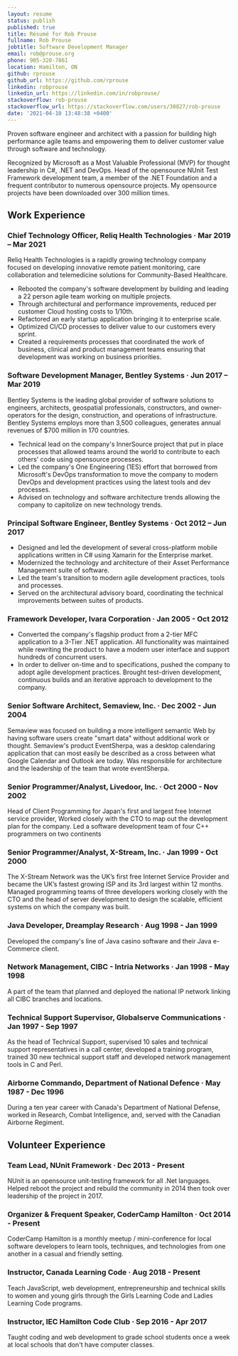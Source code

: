 ```yaml
---
layout: resume
status: publish
published: true
title: Résumé for Rob Prouse
fullname: Rob Prouse
jobtitle: Software Development Manager
email: rob@prouse.org
phone: 905-320-7861
location: Hamilton, ON
github: rprouse
github_url: https://github.com/rprouse
linkedin: robprouse
linkedin_url: https://linkedin.com/in/robprouse/
stackoverflow: rob-prouse
stackoverflow_url: https://stackoverflow.com/users/30827/rob-prouse
date: '2021-04-10 13:48:38 +0400'
---
```


Proven software engineer and architect with a passion for building high performance agile teams and empowering them to deliver customer value through software and technology.

Recognized by Microsoft as a Most Valuable Professional (MVP) for thought leadership in C#, .NET and DevOps. Head of the opensource NUnit Test Framework development team, a member of the .NET Foundation and a frequent contributor to numerous opensource projects. My opensource projects have been downloaded over 300 million times.

## Work Experience

### Chief Technology Officer, Reliq Health Technologies &middot; Mar 2019 – Mar 2021

Reliq Health Technologies is a rapidly growing technology company focused on developing innovative remote patient monitoring, care collaboration and telemedicine solutions for Community-Based Healthcare.

- Rebooted the company's software development by building and leading a 22 person agile team working on multiple projects.
- Through architectural and performance improvements, reduced per customer Cloud hosting costs to 1/10th.
- Refactored an early startup application bringing it to enterprise scale.
- Optimized CI/CD processes to deliver value to our customers every sprint.
- Created a requirements processes that coordinated the work of business, clinical and product management teams ensuring that development was working on business priorities.

### Software Development Manager, Bentley Systems &middot; Jun 2017 – Mar 2019

Bentley Systems is the leading global provider of software solutions to engineers, architects, geospatial professionals, constructors, and owner-operators for the design, construction, and operations of infrastructure. Bentley Systems employs more than 3,500 colleagues, generates annual revenues of $700 million in 170 countries.

- Technical lead on the company's InnerSource project that put in place processes that allowed teams around the world to contribute to each others' code using opensource processes.
- Led the company's One Engineering (1ES) effort that borrowed from Microsoft's DevOps transformation to move the company to modern DevOps and development practices using the latest tools and dev processes.
- Advised on technology and software architecture trends allowing the company to capitolize on new technology trends.

### Principal Software Engineer, Bentley Systems &middot; Oct 2012 – Jun 2017

- Designed and led the development of several cross-platform mobile applications written in C# using Xamarin for the Enterprise market.
- Modernized the technology and architecture of their Asset Performance Management suite of software.
- Led the team's transition to modern agile development practices, tools and processes.
- Served on the architectural advisory board, coordinating the technical improvements between suites of products.

### Framework Developer, Ivara Corporation &middot; Jan 2005 - Oct 2012

- Converted the company's flagship product from a 2-tier MFC application to a 3-Tier .NET application. All functionality was maintained while rewriting the product to have a modern user interface and support hundreds of concurrent users.
- In order to deliver on-time and to specifications, pushed the company to adopt agile development practices. Brought test-driven development, continuous builds and an iterative approach to development to the company.

### Senior Software Architect, Semaview, Inc. &middot; Dec 2002 - Jun 2004

Semaview was focused on building a more intelligent semantic Web by having software users create "smart data" without additional work or thought. Semaview's product EventSherpa, was a desktop calendaring application that can most easily be described as a cross between what Google Calendar and Outlook are today. Was responsible for architecture and the leadership of the team that wrote eventSherpa.

### Senior Programmer/Analyst, Livedoor, Inc. &middot; Oct 2000 - Nov 2002

Head of Client Programming for Japan's first and largest free Internet service provider, Worked closely with the CTO to map out the development plan for the company. Led a software development team of four C++ programmers on two continents

### Senior Programmer/Analyst, X-Stream, Inc. &middot; Jan 1999 - Oct 2000

The X-Stream Network was the UK’s first free Internet Service Provider and became the UK’s fastest growing ISP and its 3rd largest within 12 months. Managed programming teams of three developers working closely with the CTO and the head of server development to design the scalable, efficient systems on which the company was built.

### Java Developer, Dreamplay Research &middot; Aug 1998 - Jan 1999

Developed the company's line of Java casino software and their Java e-Commerce client.

### Network Management, CIBC - Intria Networks &middot; Jan 1998 - May 1998

A part of the team that planned and deployed the national IP network linking all CIBC branches and locations.

### Technical Support Supervisor, Globalserve Communications &middot; Jan 1997 - Sep 1997

As the head of Technical Support, supervised 10 sales and technical support representatives in a call center, developed a training program, trained 30 new technical support staff and developed network management tools in C and Perl.

### Airborne Commando, Department of National Defence &middot; May 1987 - Dec 1996

During a ten year career with Canada's Department of National Defense, worked in Research, Combat Intelligence, and, served with the Canadian Airborne Regiment.

## Volunteer Experience

### Team Lead, NUnit Framework &middot; Dec 2013 - Present

NUnit is an opensource unit-testing framework for all .Net languages. Helped reboot the project and rebuild the community in 2014 then took over leadership of the project in 2017.

### Organizer & Frequent Speaker, CoderCamp Hamilton &middot; Oct 2014 - Present

CoderCamp Hamilton is a monthly meetup / mini-conference for local software developers to learn tools, techniques, and technologies from one another in a casual and friendly setting.

### Instructor, Canada Learning Code &middot; Aug 2018 - Present

Teach JavaScript, web development, entrepreneurship and technical skills to women and young girls through the Girls Learning Code and Ladies Learning Code programs.

### Instructor, IEC Hamilton Code Club &middot; Sep 2016 - Apr 2017

Taught coding and web development to grade school students once a week at local schools that don't have computer classes.
